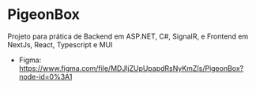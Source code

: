 # PigeonBox
Projeto para prática de Backend em ASP.NET, C#, SignaIR, e Frontend em NextJs, React, Typescript e MUI

- Figma: https://www.figma.com/file/MDJljZUpUpapdRsNyKmZIs/PigeonBox?node-id=0%3A1
